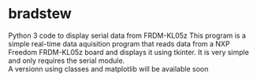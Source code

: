 # bradstew
Python 3 code to display serial data from FRDM-KL05z
This program is a simple real-time data aquisition program that reads data from a NXP Freedom FRDM-KL05z board and displays it using tkinter.  It is very simple and only requires the serial module.  
A versionn using classes and matplotlib will be available soon
